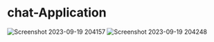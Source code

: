 # chat-Application
![Screenshot 2023-09-19 204157](https://github.com/Shuvo018/chat-Application/assets/80082187/dc5a8503-64ae-464b-acf9-0eea1d9df341) ![Screenshot 2023-09-19 204248](https://github.com/Shuvo018/chat-Application/assets/80082187/26e7b320-cfbc-43d7-bcf8-94be2505a024)
